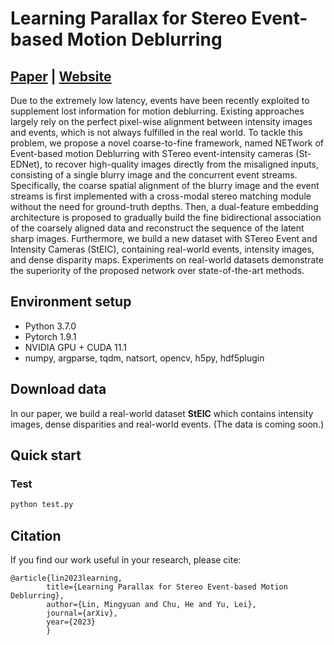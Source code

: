 # Learning Parallax for Stereo Event-based Motion Deblurring
## [Paper]() | [Website](https://mingyuan-lin.github.io/St-ED_web/)

Due to the extremely low latency, events have been recently exploited to supplement lost information for motion deblurring. Existing approaches largely rely on the perfect pixel-wise alignment between intensity images and events, which is not always fulfilled in the real world. To tackle this problem, we propose a novel coarse-to-fine framework, named NETwork of Event-based motion Deblurring with STereo event-intensity cameras (St-EDNet), to recover high-quality images directly from the misaligned inputs, consisting of a single blurry image and the concurrent event streams. Specifically, the coarse spatial alignment of the blurry image and the event streams is first implemented with a cross-modal stereo matching module without the need for ground-truth depths. Then, a dual-feature embedding architecture is proposed to gradually build the fine bidirectional association of the coarsely aligned data and reconstruct the sequence of the latent sharp images. Furthermore, we build a new dataset with STereo Event and Intensity Cameras (StEIC), containing real-world events, intensity images, and dense disparity maps. Experiments on real-world datasets demonstrate the superiority of the proposed network over state-of-the-art methods.

## Environment setup
- Python 3.7.0
- Pytorch 1.9.1
- NVIDIA GPU + CUDA 11.1
- numpy, argparse, tqdm, natsort, opencv, h5py, hdf5plugin

## Download data
In our paper, we build a real-world dataset **StEIC** which contains intensity images, dense disparities and real-world events. (The data is coming soon.)

## Quick start
### Test
```bash
python test.py
```

## Citation
If you find our work useful in your research, please cite:

```
@article{lin2023learning,
        title={Learning Parallax for Stereo Event-based Motion Deblurring},
        author={Lin, Mingyuan and Chu, He and Yu, Lei},
        journal={arXiv},
        year={2023}
        }
```
